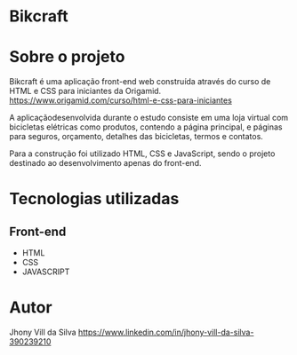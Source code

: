 # Bikcraft

# Sobre o projeto
Bikcraft é uma aplicação front-end web construída através do curso de HTML e CSS para iniciantes da Origamid.
https://www.origamid.com/curso/html-e-css-para-iniciantes

A aplicaçãodesenvolvida durante o estudo consiste em uma loja virtual com bicicletas elétricas como produtos, contendo a página principal, e páginas para seguros, orçamento, detalhes das bicicletas, termos e contatos.

Para a construção foi utilizado HTML, CSS e JavaScript, sendo o projeto destinado ao desenvolvimento apenas do front-end.

# Tecnologias utilizadas

## Front-end
- HTML
- CSS
- JAVASCRIPT

# Autor
Jhony Vill da Silva
https://www.linkedin.com/in/jhony-vill-da-silva-390239210
